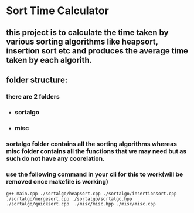 # Sort Time Calculator

## this project is to calculate the time taken by various sorting algorithms like heapsort, insertion sort etc and produces the average time taken by each algorith.

## folder structure:
### there are 2 folders 
  * ### sortalgo
  * ### misc

### sortalgo folder contains all the sorting algorithms whereas misc folder contains all the functions that we may need but as such do not have any coorelation.

### use the following command in your cli for this to work(will be removed once makefile is working)
`g++ main.cpp ./sortalgo/heapsort.cpp ./sortalgo/insertionsort.cpp ./sortalgo/mergesort.cpp ./sortalgo/sortalgo.hpp ./sortalgo/quicksort.cpp  ./misc/misc.hpp ./misc/misc.cpp`